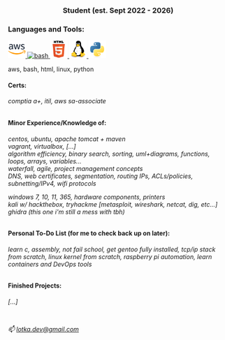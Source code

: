 


<h3 align="center">Student (est. Sept 2022 - 2026)</h3>

<p align="left">
</p>
<h3 align="left"> Languages and Tools:</h3>
<p align="left"> <a href="https://aws.amazon.com" target="_blank" rel="noreferrer"> <img src="https://raw.githubusercontent.com/devicons/devicon/master/icons/amazonwebservices/amazonwebservices-original-wordmark.svg" alt="aws" width="40" height="40"/> </a> <a href="https://www.gnu.org/software/bash/" target="_blank" rel="noreferrer"> <img src="https://www.vectorlogo.zone/logos/gnu_bash/gnu_bash-icon.svg" alt="bash" width="40" height="40"/> </a> <a href="https://www.w3.org/html/" target="_blank" rel="noreferrer"> <img src="https://raw.githubusercontent.com/devicons/devicon/master/icons/html5/html5-original-wordmark.svg" alt="html5" width="40" height="40"/> </a> <a href="https://www.linux.org/" target="_blank" rel="noreferrer"> <img src="https://raw.githubusercontent.com/devicons/devicon/master/icons/linux/linux-original.svg" alt="linux" width="40" height="40"/> </a> <a href="https://www.python.org" target="_blank" rel="noreferrer"> <img src="https://raw.githubusercontent.com/devicons/devicon/master/icons/python/python-original.svg" alt="python" width="40" height="40"/> </a> </p>
aws, bash, html, linux, python</p>


<!Doctype Html>  
<Html>     
<body>
  

  <h4>Certs: </br></h4>
  <h6>comptia a+, itil, aws sa-associate</h6>


</p>

  <h4>Minor Experience/Knowledge of:</h4><h6>
centos, ubuntu, apache tomcat + maven<br/>
vagrant, virtualbox, [...] <br/>
algorithm efficiency, binary search, sorting, uml+diagrams, functions, loops, arrays, variables...<br/>
waterfall, agile, project management concepts</br>
DNS, web certificates, segmentation, routing IPs, ACLs/policies, subnetting/IPv4, wifi protocols<br/>
</p>

windows 7, 10, 11, 365, hardware components, printers<br/>
kali w/ hackthebox, tryhackme [metasploit, wireshark, netcat, dig, etc...]</br>
ghidra (this one i'm still a mess with tbh)</br>
</h6>

</p>
<h4>Personal To-Do List (for me to check back up on later):</h4>
<h6>learn c, assembly, not fail school, get gentoo fully installed, tcp/ip stack from scratch, linux kernel from scratch, raspberry pi automation, learn containers and DevOps tools</br>
<h4>Finished Projects:</h4>
<h6>[...]</h6]
</h6>

  


</font>

</body>

</html>

</p></br></p>

📫 lotka.dev@gmail.com


<!---
l0tkaa/l0tkaa is a ✨ special ✨ repository because its `README.md` (this file) appears on your GitHub profile.
You can click the Preview link to take a look at your changes.
--->
